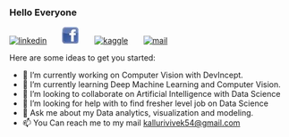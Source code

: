 ### Hello Everyone

[![linkedin](https://github.com/arpit-dwivedi/arpit-dwivedi.github.io/blob/master/assets/img/Webp.net-resizeimage.png)](https://www.linkedin.com/in/kalluri-vivek-073968114/)&nbsp;&nbsp;&nbsp;&nbsp;&nbsp;&nbsp;&nbsp;[![facebook](https://github.com/kankipatipavan/Logos/blob/main/Logos/Images/Facebook%20Logo.jpg)](https://www.facebook.com/vivek.rebel.315)&nbsp;&nbsp;&nbsp;&nbsp;&nbsp;&nbsp;&nbsp;[![kaggle](https://github.com/arpit-dwivedi/arpit-dwivedi/blob/master/kaggle.png)](https://www.kaggle.com/vivekvicky054)&nbsp;&nbsp;&nbsp;&nbsp;&nbsp;&nbsp;&nbsp;[![mail](https://github.com/arpit-dwivedi/arpit-dwivedi/blob/master/m1.png)](mailto:kallurivivek54@gmail.com)

Here are some ideas to get you started:

- 🔭 I’m currently working on Computer Vision with DevIncept.
- 🌱 I’m currently learning Deep Machine Learning and Computer Vision.
- 👯 I’m looking to collaborate on Artificial Intelligence with Data Science
- 🤔 I’m looking for help with to find fresher level job on Data Science
- 💬 Ask me about my Data analytics, visualization and modeling.
- 📫 You Can reach me to my mail [kallurivivek54@gmail.com](mailto:kallurivivek54@gmail.com)
